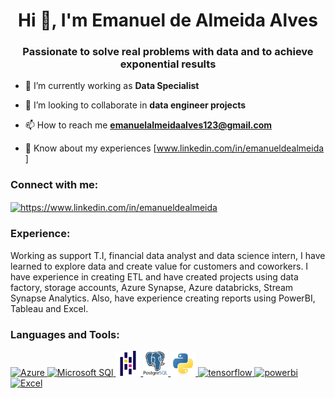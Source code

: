 <h1 align="center">Hi 👋, I'm Emanuel de Almeida Alves</h1>
<h3 align="center">Passionate to solve real problems with data and to achieve exponential results</h3>

- 🔭 I’m currently working as **Data Specialist**

- 👯 I’m looking to collaborate in **data engineer projects**

- 📫 How to reach me **emanuelalmeidaalves123@gmail.com**

- 📄 Know about my experiences [www.linkedin.com/in/emanueldealmeida ]

<h3 align="left">Connect with me:</h3>
<p align="left">
<a href="https://linkedin.com/in/https://www.linkedin.com/in/emanueldealmeida" target="blank"><img align="center" src="https://raw.githubusercontent.com/rahuldkjain/github-profile-readme-generator/master/src/images/icons/Social/linked-in-alt.svg" alt="https://www.linkedin.com/in/emanueldealmeida" height="30" width="40" /></a>
</p>


<h3 align="left">Experience:</h3>
Working as support T.I, financial data analyst and data science intern, I have learned to explore data and create value for customers and coworkers. I have experience in creating ETL and have created projects using data factory, storage accounts, Azure Synapse, Azure databricks, Stream Synapse Analytics. Also, have experience creating reports using PowerBI, Tableau and Excel.
</p>

<h3 align="left">Languages and Tools:</h3>
<p align="left"> <a href="" target="_blank" rel="noreferrer"> <img src="https://1000logos.net/wp-content/uploads/2023/01/Microsoft-Azure-logo.png" alt="Azure" width="40" height="40"/> </a> <a href="" target="_blank" rel="noreferrer"> <img src="https://logowik.com/content/uploads/images/microsoft-sql-server4529.jpg" alt="Microsoft SQl" width="40" height="40"/> </a> <a href="https://pandas.pydata.org/" target="_blank" rel="noreferrer"> <img src="https://raw.githubusercontent.com/devicons/devicon/2ae2a900d2f041da66e950e4d48052658d850630/icons/pandas/pandas-original.svg" alt="pandas" width="40" height="40"/> </a> <a href="https://www.postgresql.org" target="_blank" rel="noreferrer"> <img src="https://raw.githubusercontent.com/devicons/devicon/master/icons/postgresql/postgresql-original-wordmark.svg" alt="postgresql" width="40" height="40"/> </a> <a href="https://www.python.org" target="_blank" rel="noreferrer"> <img src="https://raw.githubusercontent.com/devicons/devicon/master/icons/python/python-original.svg" alt="python" width="40" height="40"/> </a> <a href="https://www.tensorflow.org" target="_blank" rel="noreferrer"> <img src="https://www.vectorlogo.zone/logos/tensorflow/tensorflow-icon.svg" alt="tensorflow" width="40" height="40"/> </a> <a href="https://powerbi.microsoft.com/pt-br/" target="_blank" rel="noreferrer"> <img src="https://img.icons8.com/color/256/power-bi.png" alt="powerbi" width="40" height="40"/> </a> <a href="https://www.microsoft.com" target="_blank" rel="noreferrer"> <img src="https://img.icons8.com/color/1x/microsoft-excel-2019.png" alt="Excel" width="40" height="40"/> </a> </p>




<!--
**emanuelalmeid/emanuelalmeid** is a ✨ _special_ ✨ repository because its `README.md` (this file) appears on your GitHub profile.

Here are some ideas to get you started:

- 🔭 I’m currently working on ...
- 🌱 I’m currently learning ...
- 👯 I’m looking to collaborate on ...
- 🤔 I’m looking for help with ...
- 💬 Ask me about ...
- 📫 How to reach me: ...
- 😄 Pronouns: ...
- ⚡ Fun fact: ...
-->
